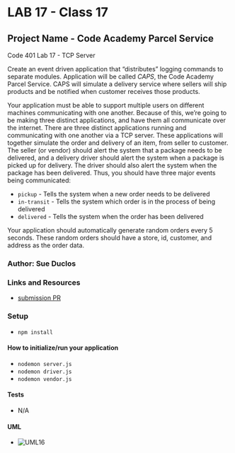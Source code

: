 # LAB 17 - Class 17

## Project Name - Code Academy Parcel Service

Code 401 Lab 17 - TCP Server

Create an event driven application that “distributes” logging commands to separate modules. Application will be called *CAPS*, the Code Academy Parcel Service. CAPS will simulate a delivery service where sellers will ship products and be notified when customer receives those products.

Your application must be able to support multiple users on different machines communicating with one another. Because of this, we’re going to be making three distinct applications, and have them all communicate over the internet. There are three distinct applications running and communicating with one another via a TCP server. These applications will together simulate the order and delivery of an item, from seller to customer. The seller (or vendor) should alert the system that a package needs to be delivered, and a delivery driver should alert the system when a package is picked up for delivery. The driver should also alert the system when the package has been delivered. Thus, you should have three major events being communicated:

- `pickup` - Tells the system when a new order needs to be delivered
- `in-transit` - Tells the system which order is in the process of being delivered
- `delivered` - Tells the system when the order has been delivered

Your application should automatically generate random orders every 5 seconds. These random orders should have a store, id, customer, and address as the order data.

### Author: Sue Duclos

### Links and Resources

- [submission PR](https://github.com/sueduclos-401-advanced-javascript/lab-17/pull/1)

### Setup

- `npm install`

#### How to initialize/run your application

- `nodemon server.js`
- `nodemon driver.js`
- `nodemon vendor.js`

#### Tests

- N/A

#### UML

- ![UML16]()
